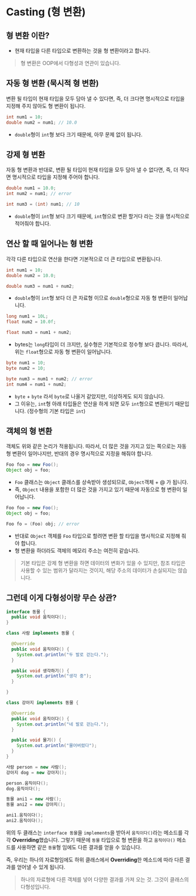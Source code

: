 # Casting (형 변환)

## 형 변환 이란?

- 현재 타입을 다른 타입으로 변환하는 것을 형 변환이라고 합니다.

> 형 변환은 OOP에서 다형성과 연관이 있습니다.

## 자동 형 변환 (묵시적 형 변환)

변환 될 타입이 현재 타입을 모두 담아 낼 수 있다면,
즉, 더 크다면 명시적으로 타입을 지정해 주지 않아도 형 변환이 됩니다.

```java
int num1 = 10;
double num2 = num1; // 10.0
```

- `double`형이 `int`형 보다 크기 때문에, 아무 문제 없이 됩니다.

## 강제 형 변환

자동 형 변환과 반대로, 변환 될 타입이 현재 타입을 모두 담아 낼 수 없다면,
즉, 더 작다면 명시적으로 타입을 지정해 주어야 합니다.

```java
double num1 = 10.0;
int num2 = num1; // error

int num3 = (int) num1; // 10
```

- `double`형이 `int`형 보다 크기 때문에,
`int`형으로 변환 할거다 라는 것을 명시적으로 적어줘야 합니다.

## 연산 할 때 일어나는 형 변환

각각 다른 타입으로 연산을 한다면 기본적으로 더 큰 타입으로 변환됩니다.

```java
int num1 = 10;
double num2 = 10.0;

double num3 = num1 + num2;
```

- `double`형이 `int`형 보다 더 큰 자료형 이므로 `double`형으로 자동 형 변환이 일어납니다.

```java
long num1 = 10L;
float num2 = 10.0f;

float num3 = num1 + num2;
```

- bytes는 `long`타입이 더 크지만, 실수형은 기본적으로 정수형 보다 큽니다. 따라서, 위는 `float`형으로 자동 형 변환이 일어납니다.

```java
byte num1 = 10;
byte num2 = 10;

byte num3 = num1 + num2; // error
int num4 = num1 + num2;
```

- `byte` + `byte` 라서 `byte`로 나올거 같았지만, 이상하게도 되지 않습니다.
- 그 이유는, `int`형 아래 타입들은 연산을 하게 되면 모두 `int`형으로 변환되기 때문입니다. (정수형의 기본 타입은 `int`)

## 객체의 형 변환

객체도 위와 같은 논리가 적용됩니다. 따라서, 더 많은 것을 가지고 있는 쪽으로는 자동 형 변환이 일어나지만, 반대의 경우 명시적으로 지정을 해줘야 합니다.

```java
Foo foo = new Foo();
Object obj = foo;
```

- `Foo` 클래스는 `Object` 클래스를 상속받아 생성되므로, `Object`객체 + @ 가 됩니다.
- 즉, `Object` 내용을 포함한 더 많은 것을 가지고 있기 때문에 자동으로 형 변환이 일어납니다.

```java
Foo foo = new Foo();
Object obj = foo;

Foo fo = (Foo) obj; // error
```

- 반대로 `Object` 객체를 `Foo` 타입으로 할려면 변환 할 타입을 명시적으로 지정해 줘야 합니다.
- 형 변환을 하더라도 객체의 메모리 주소는 여전히 같습니다.

> 기본 타입은 강제 형 변환을 하면 데이터의 변화가 있을 수 있지만, 참조 타입은 사용할 수 있는 범위가 달라지는 것이지, 해당 주소의 데이터가 손실되지는 않습니다.

## 그런데 이게 다형성이랑 무슨 상관?

```java
interface 동물 {
  public void 움직이다();
}

class 사람 implements 동물 {

  @Override
  public void 움직이다() {
    System.out.println("두 발로 걷는다.");
  }

  public void 생각하기() {
    System.out.println("생각 중");
  }

}

class 강아지 implements 동물 {

  @Override
  public void 움직이다() {
    System.out.println("네 발로 걷는다.");
  }

  public void 물기() {
    System.out.println("물어버렸다");
  }
}
```

```java
사람 person = new 사람();
강아지 dog = new 강아지();

person.움직이다();
dog.움직이다();

동물 ani1 = new 사람();
동물 ani2 = new 강아지();

ani1.움직이다();
ani2.움직이다();
```

위의 두 클래스는 `interface 동물`을 `implements`을 받아서 `움직이다()`라는 메소드를 각각 **Overriding**했습니다.
그렇기 때문에 `동물` 타입으로 형 변환을 하고 `움직이다()` 메소드를 사용하면 같은 `동물`형 임에도 다른 결과를 얻을 수 있습니다.

즉, 우리는 하나의 자료형임에도 하위 클래스에서 **Overriding**한 메소드에 따라 다른 결과를 얻어낼 수 있게 됩니다.

> 하나의 자료형에 다른 객체를 넣어 다양한 결과를 가져 오는 것. 그것이 클래스의 다형성입니다.